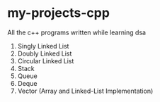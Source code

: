 # my-projects-cpp
All the c++ programs written while learning dsa

1. Singly Linked List
2. Doubly Linked List
3. Circular Linked List
4. Stack
5. Queue
6. Deque
7. Vector (Array and Linked-List Implementation)
